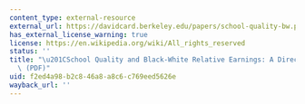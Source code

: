 ```yaml
---
content_type: external-resource
external_url: https://davidcard.berkeley.edu/papers/school-quality-bw.pdf
has_external_license_warning: true
license: https://en.wikipedia.org/wiki/All_rights_reserved
status: ''
title: "\u201CSchool Quality and Black-White Relative Earnings: A Direct Assessment.\u201D\
  \ (PDF)"
uid: f2ed4a98-b2c8-46a8-a8c6-c769eed5626e
wayback_url: ''
---
```

